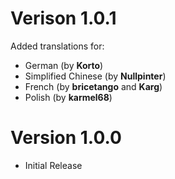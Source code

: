 # Verison 1.0.1
Added translations for:
- German (by **Korto**)
- Simplified Chinese (by **Nullpinter**)
- French (by **bricetango** and **Karg**)
- Polish (by **karmel68**)

# Version 1.0.0
- Initial Release